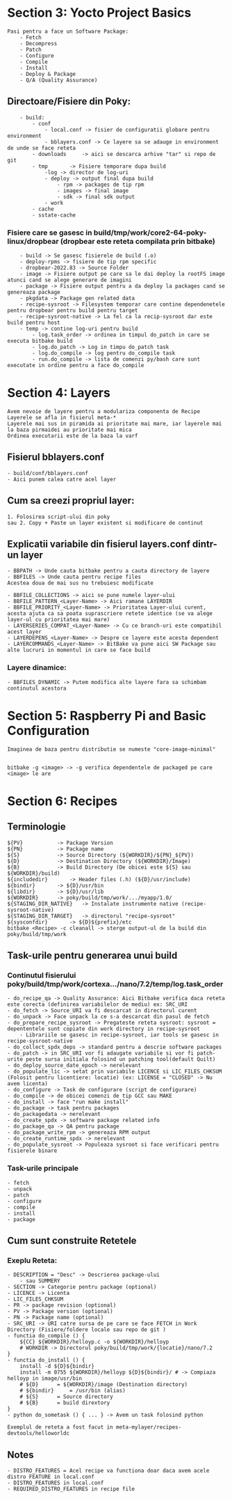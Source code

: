 # Section 3: Yocto Project Basics
	Pasi pentru a face un Software Package:
		- Fetch
		- Decompress
		- Patch
		- Configure
		- Compile
		- Install
		- Deploy & Package
		- Q/A (Quality Assurance)
	
## Directoare/Fisiere din Poky:
		- build:
			- conf
				- local.conf -> fisier de configuratii globare pentru environment
				- bblayers.conf -> Ce layere sa se adauge in environment de unde se face reteta
			- downloads 	-> aici se descarca arhive "tar" si repo de git
			- tmp 		-> Fisiere temporare dupa build
				-log -> director de log-uri 
				- deploy -> output final dupa build
					- rpm -> packages de tip rpm
					- images -> final image
					- sdk -> final sdk output
				- work	
			- cache
			- sstate-cache
### Fisiere care se gasesc in build/tmp/work/core2-64-poky-linux/dropbear (dropbear este reteta compilata prin bitbake)
		- build -> Se gasesc fisierele de build (.o)
		- deploy-rpms -> fisiere de tip rpm specific
		- dropbear-2022.83 -> Source Folder
		- image -> Fisiere output pe care sa le dai deploy la rootFS image atunci cand se alege generare de imagini
		- package -> Fisiere output pentru a da deploy la packages cand se genereaza package
		- pkgdata -> Package gen related data
		- recipe-sysroot -> Filesystem temporar care contine dependenetele pentru dropbear pentru build pentru target
		- recipe-sysroot-native -> La fel ca la recip-sysroot dar este build pentru host
		- temp -> contine log-uri pentru build
			- log.task_order -> ordinea in timpul do_patch in care se executa bitbake build
			- log.do_patch -> Log in timpu do_patch task
			- log.do_compile -> log pentru do_compile task
			- run.do_compile -> lista de comenzi py/bash care sunt executate in ordine pentru a face do_compile



# Section 4: Layers
	Avem nevoie de layere pentru a modulariza componenta de Recipe
	Layerele se afla in fisierul meta-*
	Layerele mai sus in piramida ai prioritate mai mare, iar layerele mai la baza pirmaidei au prioritate mai mica
	Ordinea executarii este de la baza la varf

## Fisierul bblayers.conf
	- build/conf/bblayers.conf
	- Aici punem calea catre acel layer


## Cum sa creezi propriul layer:
	1. Folosirea script-ului din poky
	sau 2. Copy + Paste un layer existent si modificare de continut

	
## Explicatii variabile din fisierul layers.conf dintr-un layer
	- BBPATH -> Unde cauta bitbake pentru a cauta directory de layere
	- BBFILES -> Unde cauta pentru recipe files
	Acestea doua de mai sus nu trebuiesc modificate

	- BBFILE_COLLECTIONS -> aici se pune numele layer-ului
	- BBFILE_PATTERN_<Layer-Name> -> Aici ramane LAYERDIR
	- BBFILE_PRIORITY_<Layer-Name> -> Prioritatea Layer-ului curent, acesta ajuta ca sa poata suprascriere retete identice (se va alege layer-ul cu prioritatea mai mare)
	- LAYERSERIES_COMPAT_<Layer-Name> -> Cu ce branch-uri este compatibil acest layer
	- LAYERDEPENS_<Layer-Name> -> Despre ce layere este acesta dependent
	- LAYERCOMMANDS_<Layer-Name> -> BitBake va pune aici SW Package sau alte lucruri in momentul in care se face build

### Layere dinamice:
	- BBFILES_DYNAMIC -> Putem modifica alte layere fara sa schimbam continutul acestora

# Section 5: Raspberry Pi and Basic Configuration
	Imaginea de baza pentru distributie se numeste "core-image-minimal"


	bitbake -g <image> -> -g verifica dependentele de packaged pe care <image> le are

# Section 6: Recipes

## Terminologie
	${PV}			-> Package Version
	${PN} 			-> Package name
	${S} 			-> Source Directory (${WORKDIR}/${PN}_${PV})
	${D}			-> Destination Directory (${WORKDIR}/Image)
	${B}			-> Build Directory (De obicei este ${S} sau ${WORKDIR}/build)
	${includedir}		-> Header files (.h) (${D}/usr/include)
	${bindir}		-> ${D}/usr/bin
	${libdir}		-> ${D}/usr/lib
	${WORKDIR}		-> poky/build/tmp/work/.../myapp/1.0/
	${STAGING_DIR_NATIVE}	-> Instalate instrumente native (recipe-sysroot-native)
	${STAGING_DIR_TARGET}	-> directorul "recipe-sysroot"
	${sysconfdir} 		-> ${D}${prefix}/etc
	bitbake <Recipe> -c cleanall -> sterge output-ul de la build din poky/build/tmp/work
## Task-urile pentru generarea unui build	
### Continutul fisierului poky/build/tmp/work/cortexa.../nano/7.2/temp/log.task_order
	- do_recipe_qa -> Quality Assurance: Aici Bitbake verifica daca reteta este corecta (definirea variabilelor de mediu) ex: SRC_URI
	- do_fetch -> Source_URI va fi descarcat in directorul curent
	- do_unpack -> Face unpack la ce s-a descarcat din pasul de fetch
	- do_prepare_recipe_sysroot -> Pregateste reteta sysroot: sysroot = depententele sunt copiate din work directory in recipe-sysroot
		- Librariile se gasesc in recipe-sysroot, iar tools se gasesc in recipe-sysroot-native
	- do_collect_spdx_deps -> standard pentru a descrie software packages
	- do_patch -> in SRC_URI vor fi adaugate variabile si vor fi patch-urite peste sursa initiala folosind un patching tool(default Quilt)
	- do_deploy_source_date_epoch -> nerelevant
	- do_populate_lic -> setat prin variabile LICENCE si LIC_FILES_CHKSUM (Folosit pentru licentiere: locatie) (ex: LICENSE = "CLOSED" -> Nu avem licenta)
	- do_configure -> Task de configurare (script de configurare) 
	- do_compile -> de obicei comenzi de tip GCC sau MAKE 
	- do_install -> face "run make install"
	- do_package -> task pentru packages
	- do_packagedata -> nerelevant
	- do_create_spdx -> software package related info
	- do_package_qa -> QA pentru package
	- do_package_write_rpm -> genereaza RPM output
	- do_create_runtime_spdx -> nerelevant
	- do_populate_sysroot -> Populeaza sysroot si face verificari pentru fisierele binare

### Task-urile principale
	- fetch
	- unpack
	- patch
	- configure
	- compile
	- install
	- package

## Cum sunt construite Retetele
### Exeplu Reteta:
	- DESCRIPTION = "Desc" -> Descrierea package-ului 
		- sau SUMMERY
	- SECTION -> Categorie pentru package (optional)
	- LICENCE -> Licenta
	- LIC_FILES_CHKSUM
	- PR -> package revision (optional)
	- PV -> Package version (optional)
	- PN -> Package name (optional)
	- SRC_URI -> URI catre sursa de pe care se face FETCH in Work Directory (Fisiere/foldere locale sau repo de git )
	- functia do_compile () { 
		${CC} ${WORKDIR}/helloyp.c -o ${WORKDIR}/helloyp 
		# WORKDIR -> Directorul poky/build/tmp/work/{locatie}/nano/7.2
	}
	- functia do_install () { 
		install -d ${D}${bindir}
		install -m 0755 ${WORKDIR}/helloyp ${D}${bindir}/ # -> Compiaza helloyp in image/usr/bin
		# ${D} 		= ${WORKDIR}/image (Destination directory)
		# ${bindir} 	= /usr/bin (alias)
		# ${S} 		= Source directory
		# ${B} 		= build dirextory
	}
	- python do_sometask () { ... } -> Avem un task folosind python

	Exemplul de reteta a fost facut in meta-mylayer/recipes-devtools/helloworldc

## Notes
	- DISTRO_FEATURES = Acel recipe va functiona doar daca avem acele distro FEATURE in local.conf
	- DISTRO_FEATURES in local.conf
	- REQUIRED_DISTRO_FEATURES in recipe file


































